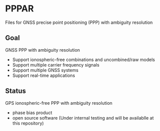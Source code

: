# PPPAR
Files for GNSS precise point positioning (PPP) with ambiguity resolution
## Goal
GNSS PPP with ambiguity resolution
* Support ionospheric-free combinations and uncombined/raw models
* Support multiple carrier frequency signals
* Support multiple GNSS systems
* Support real-time applications
## Status
GPS ionospheric-free PPP with ambiguity resolution
* phase bias product
* open source software (Under internal testing and will be availablle at this repository)